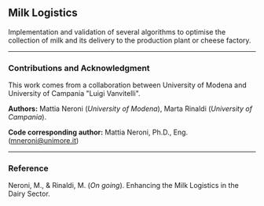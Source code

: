 ## Milk Logistics

Implementation and validation of several algorithms to optimise the collection of milk and its delivery to the production plant or cheese factory.

---------------------------------

### Contributions and Acknowledgment

This work comes from a collaboration between University of Modena and University of Campania "Luigi Vanvitelli".

**Authors:** Mattia Neroni (*University of Modena*), Marta Rinaldi (*University of Campania*).

**Code corresponding author:** Mattia Neroni, Ph.D., Eng. (mneroni@unimore.it)

----------------------------------
### Reference
Neroni, M., & Rinaldi, M. (*On going*). Enhancing the Milk Logistics in the Dairy Sector. 
